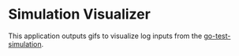 # Simulation Visualizer

This application outputs gifs to visualize log inputs from the [go-test-simulation](https://github.com/StStep/go-test-simulation).
